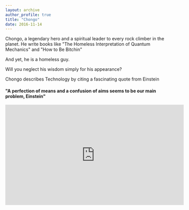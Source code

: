 ```yaml
---
layout: archive
author_profile: true
title: "Chongo"
date: 2016-11-14
---
```


<p>Chongo, a legendary hero and a spiritual leader to every rock climber in the planet. He write books like "The Homeless Interpretation of Quantum Mechanics" and "How to Be Bitchin"</p>
<p>And yet, he is a homeless guy.</p>
<p>Will you neglect his wisdom simply for his appearance?</p>

<p>Chongo describes Technology by citing a fascinating quote from Einstein</p>
<h4>"A perfection of means and a confusion of aims seems to be our main problem, Einstein"</h4>

<iframe width="560" height="315" src="https://www.youtube.com/embed/aAFONKwqKKU" frameborder="0" allowfullscreen></iframe>